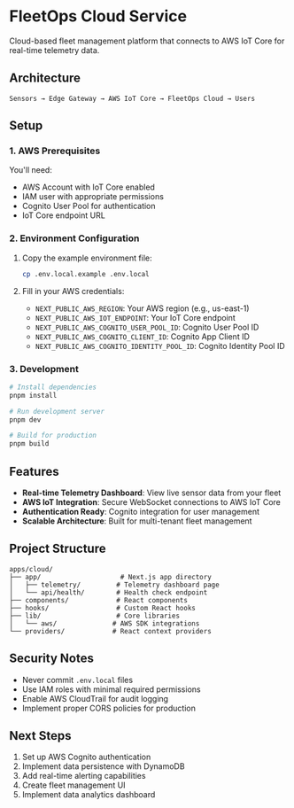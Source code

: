 # FleetOps Cloud Service

Cloud-based fleet management platform that connects to AWS IoT Core for real-time telemetry data.

## Architecture

```
Sensors → Edge Gateway → AWS IoT Core → FleetOps Cloud → Users
```

## Setup

### 1. AWS Prerequisites

You'll need:
- AWS Account with IoT Core enabled
- IAM user with appropriate permissions
- Cognito User Pool for authentication
- IoT Core endpoint URL

### 2. Environment Configuration

1. Copy the example environment file:
   ```bash
   cp .env.local.example .env.local
   ```

2. Fill in your AWS credentials:
   - `NEXT_PUBLIC_AWS_REGION`: Your AWS region (e.g., us-east-1)
   - `NEXT_PUBLIC_AWS_IOT_ENDPOINT`: Your IoT Core endpoint
   - `NEXT_PUBLIC_AWS_COGNITO_USER_POOL_ID`: Cognito User Pool ID
   - `NEXT_PUBLIC_AWS_COGNITO_CLIENT_ID`: Cognito App Client ID
   - `NEXT_PUBLIC_AWS_COGNITO_IDENTITY_POOL_ID`: Cognito Identity Pool ID

### 3. Development

```bash
# Install dependencies
pnpm install

# Run development server
pnpm dev

# Build for production
pnpm build
```

## Features

- **Real-time Telemetry Dashboard**: View live sensor data from your fleet
- **AWS IoT Integration**: Secure WebSocket connections to AWS IoT Core
- **Authentication Ready**: Cognito integration for user management
- **Scalable Architecture**: Built for multi-tenant fleet management

## Project Structure

```
apps/cloud/
├── app/                    # Next.js app directory
│   ├── telemetry/         # Telemetry dashboard page
│   └── api/health/        # Health check endpoint
├── components/            # React components
├── hooks/                 # Custom React hooks
├── lib/                   # Core libraries
│   └── aws/              # AWS SDK integrations
└── providers/            # React context providers
```

## Security Notes

- Never commit `.env.local` files
- Use IAM roles with minimal required permissions
- Enable AWS CloudTrail for audit logging
- Implement proper CORS policies for production

## Next Steps

1. Set up AWS Cognito authentication
2. Implement data persistence with DynamoDB
3. Add real-time alerting capabilities
4. Create fleet management UI
5. Implement data analytics dashboard